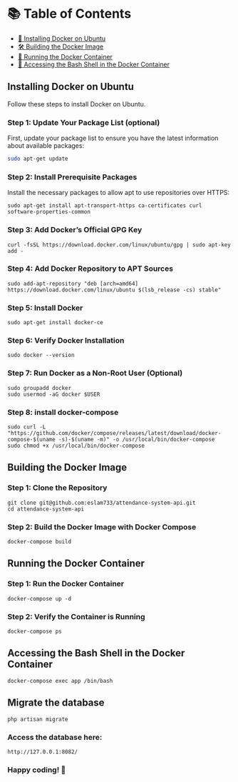 # 📚 Table of Contents

- [🐋 Installing Docker on Ubuntu](#installing-docker-on-ubuntu)
- [🛠 Building the Docker Image](#building-the-docker-image)
- [🎯 Running the Docker Container](#running-the-docker-container)
- [🔧 Accessing the Bash Shell in the Docker Container](#accessing-the-bash-shell-in-the-docker-container)

## Installing Docker on Ubuntu
Follow these steps to install Docker on Ubuntu.

### Step 1: Update Your Package List (optional)

First, update your package list to ensure you have the latest information about available packages:

```bash
sudo apt-get update
```

### Step 2: Install Prerequisite Packages
Install the necessary packages to allow apt to use repositories over HTTPS:
```
sudo apt-get install apt-transport-https ca-certificates curl software-properties-common
```

### Step 3: Add Docker’s Official GPG Key
```
curl -fsSL https://download.docker.com/linux/ubuntu/gpg | sudo apt-key add -
```
### Step 4: Add Docker Repository to APT Sources
```
sudo add-apt-repository "deb [arch=amd64] https://download.docker.com/linux/ubuntu $(lsb_release -cs) stable"
```

### Step 5: Install Docker
```
sudo apt-get install docker-ce
```

### Step 6: Verify Docker Installation
```
sudo docker --version
```

### Step 7: Run Docker as a Non-Root User (Optional)
```
sudo groupadd docker
sudo usermod -aG docker $USER
```
### Step 8: install docker-compose
```
sudo curl -L "https://github.com/docker/compose/releases/latest/download/docker-compose-$(uname -s)-$(uname -m)" -o /usr/local/bin/docker-compose
sudo chmod +x /usr/local/bin/docker-compose
```

## Building the Docker Image

### Step 1: Clone the Repository
```
git clone git@github.com:eslam733/attendance-system-api.git
cd attendance-system-api
```

### Step 2: Build the Docker Image with Docker Compose

```
docker-compose build
```

## Running the Docker Container

### Step 1: Run the Docker Container
```
docker-compose up -d
```
### Step 2: Verify the Container is Running
```
docker-compose ps
```

## Accessing the Bash Shell in the Docker Container
```
docker-compose exec app /bin/bash
```
## Migrate the database
```
php artisan migrate
```

### Access the database here:
`http://127.0.0.1:8082/`

###  Happy coding! 🚀
